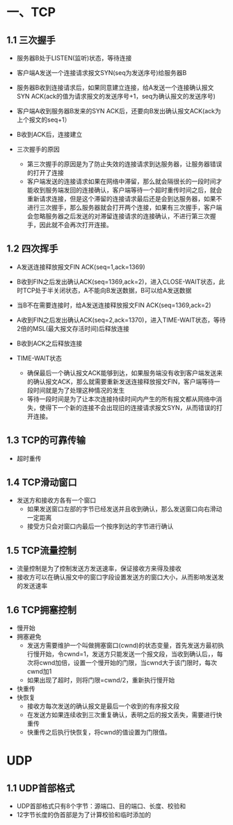 # 一、TCP

## 1.1  三次握手

- 服务器B处于LISTEN(监听)状态，等待连接
- 客户端A发送一个连接请求报文SYN(seq为发送序号)给服务器B
- 服务器B收到连接请求后，如果同意建立连接，给A发送一个连接确认报文SYN ACK(ack的值为请求报文的发送序号+1，seq为确认报文的发送序号)
- 客户端A收到服务器B发来的SYN ACK后，还要向B发出确认报文ACK(ack为上个报文的seq+1）
- B收到ACK后，连接建立

- 三次握手的原因

	- 第三次握手的原因是为了防止失效的连接请求到达服务器，让服务器错误的打开了连接
	- 客户端发送的连接请求如果在网络中滞留，那么就会隔很长的一段时间才能收到服务端发回的连接确认，客户端等待一个超时重传时间之后，就会重新请求连接，但是这个滞留的连接请求最后还是会到达服务器，如果不进行三次握手，那么服务器就会打开两个连接，如果有三次握手，客户端会忽略服务器之后发送的对滞留连接请求的连接确认，不进行第三次握手，因此就不会再次打开连接。

## 1.2 四次挥手

- A发送连接释放报文FIN ACK(seq=1,ack=1369)
- B收到FIN之后发出确认ACK(seq=1369,ack=2)，进入CLOSE-WAIT状态，此时TCP处于半关闭状态，A不能向B发送数据，B可以给A发送数据
- 当B不在需要连接时，给A发送连接释放报文FIN ACK(seq=1369,ack=2)
- A收到FIN之后发出确认ACK(seq=2,ack=1370)，进入TIME-WAIT状态，等待2倍的MSL(最大报文存活时间)后释放连接
- B收到ACK之后释放连接

- TIME-WAIT状态

	- 确保最后一个确认报文ACK能够到达，如果服务端没有收到客户端发送来的确认报文ACK，那么就需要重新发送连接释放报文FIN，客户端等待一段时间就是为了处理这种情况的发生
	- 等待一段时间是为了让本次连接持续时间内产生的所有报文都从网络中消失，使得下一个新的连接不会出现旧的连接请求报文SYN，从而错误的打开连接。

## 1.3 TCP的可靠传输

- 超时重传

## 1.4 TCP滑动窗口

- 发送方和接收方各有一个窗口
	- 如果发送窗口左部的字节已经发送并且收到确认，那么发送窗口向右滑动一定距离
	- 接受方只会对窗口内最后一个按序到达的字节进行确认

## 1.5 TCP流量控制

- 流量控制是为了控制发送方发送速率，保证接收方来得及接收
- 接收方可以在确认报文中的窗口字段设置发送方的窗口大小，从而影响发送发的发送速率

## 1.6 TCP拥塞控制

- 慢开始
- 拥塞避免
	- 发送方需要维护一个叫做拥塞窗口(cwnd)的状态变量，首先发送方最初执行慢开始，令cwnd=1，发送方只能发送一个报文段，当收到确认后，，每次将cwnd加倍，设置一个慢开始的门限，当cwnd大于该门限时，每次cwnd加1
	- 如果出现了超时，则将门限=cwnd/2，重新执行慢开始
- 快重传
- 快恢复
	- 接收方每次发送的确认报文是最后一个收到的有序报文段
	- 在发送方如果连续收到三次重复确认，表明之后的报文丢失，需要进行快重传
	- 快重传之后执行快恢复，将cwnd的值设置为门限值。

# UDP

## 1.1 UDP首部格式

- UDP首部格式只有8个字节：源端口、目的端口、长度、校验和
- 12字节长度的伪首部是为了计算校验和临时添加的